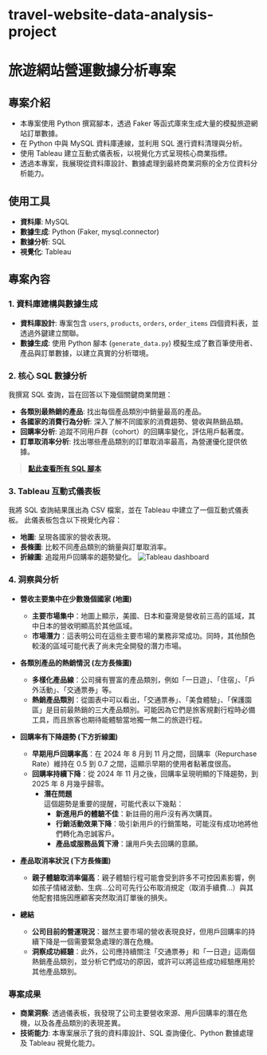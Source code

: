 # travel-website-data-analysis-project
# 旅遊網站營運數據分析專案

## 專案介紹
- 本專案使用 Python 撰寫腳本，透過 Faker 等函式庫來生成大量的模擬旅遊網站訂單數據。
- 在 Python 中與 MySQL 資料庫連線，並利用 SQL 進行資料清理與分析。
- 使用 Tableau 建立互動式儀表板，以視覺化方式呈現核心商業指標。
- 透過本專案，我展現從資料庫設計、數據處理到最終商業洞察的全方位資料分析能力。

## 使用工具
- **資料庫**: MySQL
- **數據生成**: Python (Faker, mysql.connector)
- **數據分析**: SQL
- **視覺化**: Tableau

## 專案內容
### 1. 資料庫建構與數據生成
- **資料庫設計**: 專案包含 `users`, `products`, `orders`, `order_items` 四個資料表，並透過外鍵建立關聯。
- **數據生成**: 使用 Python 腳本 (`generate_data.py`) 模擬生成了數百筆使用者、產品與訂單數據，以建立真實的分析環境。

### 2. 核心 SQL 數據分析
我撰寫 SQL 查詢，旨在回答以下幾個關鍵商業問題：
- **各類別最熱銷的產品**: 找出每個產品類別中銷量最高的產品。
- **各國家的消費行為分析**: 深入了解不同國家的消費趨勢、營收與熱銷品類。
- **回購率分析**: 追蹤不同用戶群（cohort）的回購率變化，評估用戶黏著度。
- **訂單取消率分析**: 找出哪些產品類別的訂單取消率最高，為營運優化提供依據。

> **[點此查看所有 SQL 腳本](project_analysis.sql)**

### 3. Tableau 互動式儀表板
我將 SQL 查詢結果匯出為 CSV 檔案，並在 Tableau 中建立了一個互動式儀表板。
此儀表板包含以下視覺化內容：
- **地圖**: 呈現各國家的營收表現。
- **長條圖**: 比較不同產品類別的銷量與訂單取消率。
- **折線圖**: 追蹤用戶回購率的趨勢變化。
![Tableau dashboard](https://github.com/Debbylihii/travel-website-data-analysis-project/blob/bbf60f97c4d7ef0e5c5e7491048fe99bcff48293/Add%20Tableau%20dashboard%20screenshot)

### 4. 洞察與分析
- **營收主要集中在少數幾個國家 (地圖)** <br>
   - **主要市場集中**：地圖上顯示，美國、日本和臺灣是營收前三高的區域，其中日本的營收明顯高於其他區域。<br>
   - **市場潛力**：這表明公司在這些主要市場的業務非常成功。同時，其他顏色較淺的區域可能代表了尚未完全開發的潛力市場。
     
- **各類別產品的熱銷情況 (左方長條圖)** <br>
   - **多樣化產品線**：公司擁有豐富的產品類別，例如「一日遊」、「住宿」、「戶外活動」、「交通票券」等。<br>
   - **熱銷產品類別**：從圖表中可以看出，「交通票券」、「美食體驗」、「保護園區」是目前最熱銷的三大產品類別。可能因為它們是旅客規劃行程時必備工具，而且旅客也期待能體驗當地獨一無二的旅遊行程。<br>

- **回購率有下降趨勢 (下方折線圖)** <br>
   - **早期用戶回購率高**：在 2024 年 8 月到 11 月之間，回購率（Repurchase Rate）維持在 0.5 到 0.7 之間，這顯示早期的使用者黏著度很高。<br>
   - **回購率持續下降**：從 2024 年 11 月之後，回購率呈現明顯的下降趨勢，到 2025 年 8 月幾乎歸零。
     - **潛在問題**<br>
       這個趨勢是重要的提醒，可能代表以下幾點：<br>
       - **新進用戶的體驗不佳**：新註冊的用戶沒有再次購買。<br>
       - **行銷活動效果下降**：吸引新用戶的行銷策略，可能沒有成功地將他們轉化為忠誠客戶。<br>
       - **產品或服務品質下滑**：讓用戶失去回購的意願。
 
- **產品取消率狀況 (下方長條圖)** <br>
   - **親子體驗取消率偏高**：親子體驗行程可能會受到許多不可控因素影響，例如孩子情緒波動、生病...公司可先行公布取消規定（取消手續費...）與其他配套措施因應顧客突然取消訂單後的損失。<br>

- **總結** <br>
   - **公司目前的營運現況**：雖然主要市場的營收表現良好，但用戶回購率的持續下降是一個需要緊急處理的潛在危機。<br>
   - **洞察成功經驗**：此外，公司應持續關注「交通票券」和「一日遊」這兩個熱銷產品類別，並分析它們成功的原因，或許可以將這些成功經驗應用於其他產品類別。

### 專案成果
- **商業洞察**: 透過儀表板，我發現了公司主要營收來源、用戶回購率的潛在危機，以及各產品類別的表現差異。
- **技術能力**: 本專案展示了我的資料庫設計、SQL 查詢優化、Python 數據處理及 Tableau 視覺化能力。
